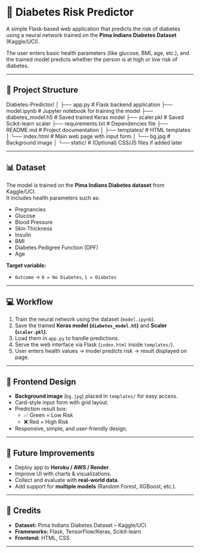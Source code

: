 
# 🧠 Diabetes Risk Predictor

A simple Flask-based web application that predicts the risk of diabetes using a neural network trained on the **Pima Indians Diabetes Dataset** (Kaggle/UCI).  

The user enters basic health parameters (like glucose, BMI, age, etc.), and the trained model predicts whether the person is at high or low risk of diabetes.  

---

## 📂 Project Structure
Diabetes-Predictor/
│
├── app.py # Flask backend application
├── model.ipynb # Jupyter notebook for training the model
├── diabetes_model.h5 # Saved trained Keras model
├── scaler.pkl # Saved Scikit-learn scaler
├── requirements.txt # Dependencies file
├── README.md # Project documentation
│
├── templates/ # HTML templates
│ └── index.html # Main web page with input form
│ └── bg.jpg # Background image
│
└── static/ # (Optional) CSS/JS files if added later



---

## 📊 Dataset

The model is trained on the **Pima Indians Diabetes dataset** from Kaggle/UCI.  
It includes health parameters such as:

- Pregnancies  
- Glucose  
- Blood Pressure  
- Skin Thickness  
- Insulin  
- BMI  
- Diabetes Pedigree Function (DPF)  
- Age  

**Target variable:**  
- `Outcome` → `0 = No Diabetes`, `1 = Diabetes`

---

## 💻 Workflow

1. Train the neural network using the dataset (`model.ipynb`).  
2. Save the trained **Keras model (`diabetes_model.h5`)** and **Scaler (`scaler.pkl`)**.  
3. Load them in `app.py` to handle predictions.  
4. Serve the web interface via Flask (`index.html` inside `templates/`).  
5. User enters health values → model predicts risk → result displayed on page.  

---

## 🎨 Frontend Design

- **Background image** (`bg.jpg`) placed in `templates/` for easy access.  
- Card-style input form with grid layout.  
- Prediction result box:  
  - ✅ Green = Low Risk  
  - ❌ Red = High Risk  
- Responsive, simple, and user-friendly design.  

---

## 📌 Future Improvements

- Deploy app to **Heroku / AWS / Render**.  
- Improve UI with charts & visualizations.  
- Collect and evaluate with **real-world data**.  
- Add support for **multiple models** (Random Forest, XGBoost, etc.).  

---

## 🙌 Credits

- **Dataset:** Pima Indians Diabetes Dataset – Kaggle/UCI  
- **Frameworks:** Flask, TensorFlow/Keras, Scikit-learn  
- **Frontend:** HTML, CSS  

---
